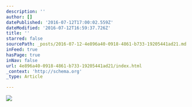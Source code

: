 ```yaml
---
description: ''
author: []
datePublished: '2016-07-12T17:00:02.559Z'
dateModified: '2016-07-12T16:59:37.726Z'
title: ''
starred: false
sourcePath: _posts/2016-07-12-4e896a40-0918-4861-b733-19205441ad21.md
inFeed: true
hasPage: true
inNav: false
url: 4e896a40-0918-4861-b733-19205441ad21/index.html
_context: 'http://schema.org'
_type: Article

---
```

![](https://the-grid-user-content.s3-us-west-2.amazonaws.com/075df460-8d8c-4508-8d86-c280dc8237ed.jpg)
